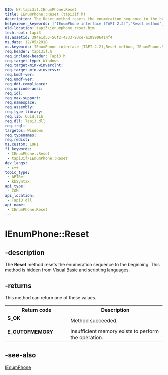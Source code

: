 ```yaml
---
UID: NF:tapi3if.IEnumPhone.Reset
title: IEnumPhone::Reset (tapi3if.h)
description: The Reset method resets the enumeration sequence to the beginning. This method is hidden from Visual Basic and scripting languages.
helpviewer_keywords: ["IEnumPhone interface [TAPI 2.2]","Reset method","IEnumPhone.Reset","IEnumPhone::Reset","Reset","Reset method [TAPI 2.2]","Reset method [TAPI 2.2]","IEnumPhone interface","_tapi3_ienumphone_reset","tapi3.ienumphone_reset","tapi3if/IEnumPhone::Reset"]
old-location: tapi3\ienumphone_reset.htm
tech.root: tapi3
ms.assetid: 394e1d55-56f2-4233-93ce-a109906414f4
ms.date: 12/05/2018
ms.keywords: IEnumPhone interface [TAPI 2.2],Reset method, IEnumPhone.Reset, IEnumPhone::Reset, Reset, Reset method [TAPI 2.2], Reset method [TAPI 2.2],IEnumPhone interface, _tapi3_ienumphone_reset, tapi3.ienumphone_reset, tapi3if/IEnumPhone::Reset
req.header: tapi3if.h
req.include-header: Tapi3.h
req.target-type: Windows
req.target-min-winverclnt: 
req.target-min-winversvr: 
req.kmdf-ver: 
req.umdf-ver: 
req.ddi-compliance: 
req.unicode-ansi: 
req.idl: 
req.max-support: 
req.namespace: 
req.assembly: 
req.type-library: 
req.lib: Uuid.lib
req.dll: Tapi3.dll
req.irql: 
targetos: Windows
req.typenames: 
req.redist: 
ms.custom: 19H1
f1_keywords:
 - IEnumPhone::Reset
 - tapi3if/IEnumPhone::Reset
dev_langs:
 - c++
topic_type:
 - APIRef
 - kbSyntax
api_type:
 - COM
api_location:
 - Tapi3.dll
api_name:
 - IEnumPhone.Reset
---
```


# IEnumPhone::Reset


## -description

The 
<b>Reset</b> method resets the enumeration sequence to the beginning. This method is hidden from Visual Basic and scripting languages.



## -returns

This method can return one of these values.

<table>
<tr>
<th>Return code</th>
<th>Description</th>
</tr>
<tr>
<td width="40%">
<dl>
<dt><b>S_OK</b></dt>
</dl>
</td>
<td width="60%">
Method succeeded.

</td>
</tr>
<tr>
<td width="40%">
<dl>
<dt><b>E_OUTOFMEMORY</b></dt>
</dl>
</td>
<td width="60%">
Insufficient memory exists to perform the operation.

</td>
</tr>
</table>

## -see-also

<a href="/windows/desktop/api/tapi3if/nn-tapi3if-ienumphone">IEnumPhone</a>
